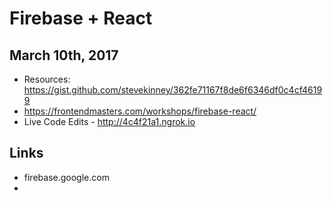 # Firebase + React

## March 10th, 2017


* Resources: https://gist.github.com/stevekinney/362fe71167f8de6f6346df0c4cf46199
* https://frontendmasters.com/workshops/firebase-react/
* Live Code Edits - http://4c4f21a1.ngrok.io

## Links

* firebase.google.com
* 
